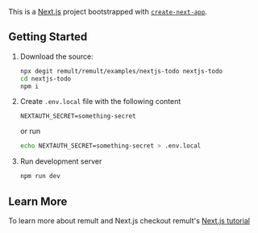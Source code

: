 This is a [Next.js](https://nextjs.org/) project bootstrapped with [`create-next-app`](https://github.com/vercel/next.js/tree/canary/packages/create-next-app).

## Getting Started

1. Download the source:

   ```bash
   npx degit remult/remult/examples/nextjs-todo nextjs-todo
   cd nextjs-todo
   npm i
   ```

2. Create `.env.local` file with the following content
   ```
   NEXTAUTH_SECRET=something-secret
   ```
   or run
   ```bash
   echo NEXTAUTH_SECRET=something-secret > .env.local
   ```
3. Run development server
   ```bash
   npm run dev
   ```

## Learn More

To learn more about remult and Next.js checkout remult's [Next.js tutorial](http://remult.dev/tutorials/react-next/)
